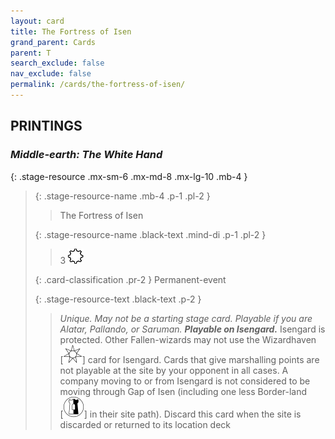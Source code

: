```yaml
---
layout: card
title: The Fortress of Isen
grand_parent: Cards
parent: T
search_exclude: false
nav_exclude: false
permalink: /cards/the-fortress-of-isen/
---
```


## PRINTINGS


### _Middle-earth: The White Hand_

{: .stage-resource .mx-sm-6 .mx-md-8 .mx-lg-10 .mb-4 }
> {: .stage-resource-name .mb-4 .p-1 .pl-2 }
> > <div class="card-mp"></div>
> > <div class="card-name">The Fortress of Isen</div>
>
> {: .stage-resource-name .black-text .mind-di .p-1 .pl-2 }
> > 3 ![](/assets/images/stage-point.svg)
>
> {: .card-classification .pr-2 }
> Permanent-event
>
> {: .stage-resource-text .black-text .p-2 }
> > _Unique._ _May not be a starting stage card._ _Playable if you are Alatar, Pallando, or Saruman._ ***Playable on Isengard.*** Isengard is protected. Other Fallen-wizards may not use the Wizardhaven <nobr>[<img src="/assets/images/free-haven.svg">]</nobr> card for Isengard. Cards that give marshalling points are not playable at the site by your opponent in all cases. A company moving to or from Isengard is not considered to be moving through Gap of Isen (including one less Border-land <nobr>[<img src="/assets/images/border-land.svg">]</nobr> in their site path). Discard this card when the site is discarded or returned to its location deck 
> 
